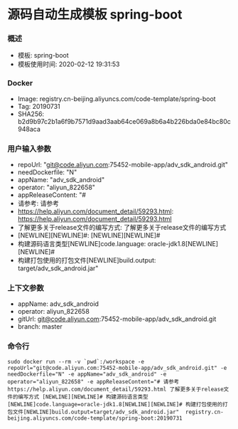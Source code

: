 # 源码自动生成模板 spring-boot

### 概述

* 模板: spring-boot
* 模板使用时间: 2020-02-12 19:31:53

### Docker
* Image: registry.cn-beijing.aliyuncs.com/code-template/spring-boot
* Tag: 20190731
* SHA256: b2d9b97c2b1a6f9b7571d9aad3aab64ce069a8b6a4b226bda0e84bc80c948aca

### 用户输入参数
* repoUrl: "git@code.aliyun.com:75452-mobile-app/adv_sdk_android.git" 
* needDockerfile: "N" 
* appName: "adv_sdk_android" 
* operator: "aliyun_822658" 
* appReleaseContent: "# 
* 请参考: 请参考 
* https://help.aliyun.com/document_detail/59293.html: https://help.aliyun.com/document_detail/59293.html 
* 了解更多关于release文件的编写方式: 了解更多关于release文件的编写方式 
* [NEWLINE][NEWLINE]#: [NEWLINE][NEWLINE]# 
* 构建源码语言类型[NEWLINE]code.language: oracle-jdk1.8[NEWLINE][NEWLINE]# 
* 构建打包使用的打包文件[NEWLINE]build.output: target/adv_sdk_android.jar" 

### 上下文参数
* appName: adv_sdk_android
* operator: aliyun_822658
* gitUrl: git@code.aliyun.com:75452-mobile-app/adv_sdk_android.git
* branch: master


### 命令行
	sudo docker run --rm -v `pwd`:/workspace -e repoUrl="git@code.aliyun.com:75452-mobile-app/adv_sdk_android.git" -e needDockerfile="N" -e appName="adv_sdk_android" -e operator="aliyun_822658" -e appReleaseContent="# 请参考 https://help.aliyun.com/document_detail/59293.html 了解更多关于release文件的编写方式 [NEWLINE][NEWLINE]# 构建源码语言类型[NEWLINE]code.language=oracle-jdk1.8[NEWLINE][NEWLINE]# 构建打包使用的打包文件[NEWLINE]build.output=target/adv_sdk_android.jar"  registry.cn-beijing.aliyuncs.com/code-template/spring-boot:20190731

